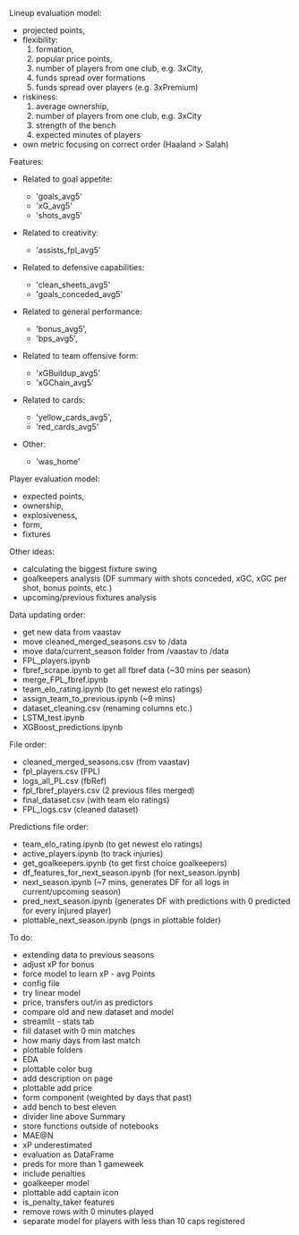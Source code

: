 Lineup evaluation model:
- projected points,
- flexibility:
  1. formation,
  2. popular price points,
  3. number of players from one club, e.g. 3xCity,
  4. funds spread over formations
  5. funds spread over players (e.g. 3xPremium)
- riskiness:
  1. average ownership,
  2. number of players from one club, e.g. 3xCity
  3. strength of the bench
  4. expected minutes of players
- own metric focusing on correct order (Haaland > Salah)


Features:
- Related to goal appetite:
    - 'goals_avg5'
    - 'xG_avg5'
    - 'shots_avg5'

- Related to creativity:
    - 'assists_fpl_avg5'
    
- Related to defensive capabilities:
    - 'clean_sheets_avg5'
    - 'goals_conceded_avg5'

- Related to general performance:
    - 'bonus_avg5', 
    - 'bps_avg5', 

- Related to team offensive form:
    - 'xGBuildup_avg5'
    - 'xGChain_avg5'
    
- Related to cards:
    - 'yellow_cards_avg5',
    - 'red_cards_avg5'
    
- Other:
    - 'was_home'


Player evaluation model:
- expected points,
- ownership,
- explosiveness,
- form,
- fixtures


Other ideas:
- calculating the biggest fixture swing
- goalkeepers analysis (DF summary with shots conceded, xGC, xGC per shot, bonus points, etc.)
- upcoming/previous fixtures analysis


Data updating order:
- get new data from vaastav
- move cleaned_merged_seasons.csv to /data
- move data/current_season folder from /vaastav to /data
- FPL_players.ipynb
- fbref_scrape.ipynb to get all fbref data (~30 mins per season)
- merge_FPL_fbref.ipynb
- team_elo_rating.ipynb (to get newest elo ratings)
- assign_team_to_previous.ipynb (~9 mins)
- dataset_cleaning.csv (renaming columns etc.)
- LSTM_test.ipynb
- XGBoost_predictions.ipynb


File order:
- cleaned_merged_seasons.csv (from vaastav)
- fpl_players.csv (FPL)
- logs_all_PL.csv (fbRef)
- fpl_fbref_players.csv (2 previous files merged)
- final_dataset.csv (with team elo ratings)
- FPL_logs.csv (cleaned dataset)


Predictions file order:
- team_elo_rating.ipynb (to get newest elo ratings)
- active_players.ipynb (to track injuries)
- get_goalkeepers.ipynb (to get first choice goalkeepers)
- df_features_for_next_season.ipynb (for next_season.ipynb)
- next_season.ipynb (~7 mins, generates DF for all logs in current/upcoming season)
- pred_next_season.ipynb (generates DF with predictions with 0 predicted for every injured player)
- plottable_next_season.ipynb (pngs in plottable folder)


To do:
- extending data to previous seasons
- adjust xP for bonus
- force model to learn xP - avg Points
- config file
- try linear model
- price, transfers out/in as predictors
- compare old and new dataset and model
- streamlit - stats tab
- fill dataset with 0 min matches
- how many days from last match
- plottable folders
- EDA
- plottable color bug
- add description on page
- plottable add price
- form component (weighted by days that past)
- add bench to best eleven
- divider line above Summary
- store functions outside of notebooks
- MAE@N
- xP underestimated
- evaluation as DataFrame
- preds for more than 1 gameweek
- include penalties 
- goalkeeper model
- plottable add captain icon
- is_penalty_taker features
- remove rows with 0 minutes played
- separate model for players with less than 10 caps registered
